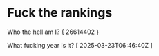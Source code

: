 # Fuck the rankings

Who the hell am I?
{ 26614402 }

What fucking year is it?
[ 2025-03-23T06:46:40Z ]
